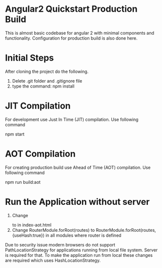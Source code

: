 # Angular2 Quickstart Production Build
This is almost basic codebase for angular 2 with minimal components and functionality. Configuration for production build is also done here.

Initial Steps
==============
After cloning the project do the following.
1) Delete .git folder and .gitignore file
2) type the command: npm install

JIT Compilation
===============
For development use Just In Time (JIT) compilation. Use following command

npm start


AOT Compilation
===============
For creating production build  use Ahead of Time (AOT) compilation. Use following command

npm run build:aot


Run the Application without server
==================================
1) Change <blockquote><base href="/"></blockquote> to <base href=""> in index-aot.html
2) Change RouterModule.forRoot(routes) to RouterModule.forRoot(routes,{useHash:true}) in all modules where router is defined

Due to security issue modern browsers do not support PathLocationStrategy for applications running from local file system. Server is required for that.
To make the application run from local these changes are required which uses HashLocationStrategy.
